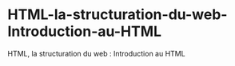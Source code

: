 # HTML-la-structuration-du-web-Introduction-au-HTML
HTML, la structuration du web : Introduction au HTML
